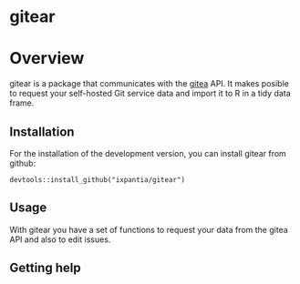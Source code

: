 # gitear


# Overview

gitear is a package that communicates with the [gitea](https://gitea.io/en-us/) API. 
It makes posible to request your self-hosted Git service data and import it to R in a tidy data frame. 

## Installation

For the installation of the development version, you can install gitear from github:

```
devtools::install_github("ixpantia/gitear")
```

## Usage

With gitear you have a set of functions to request your data from the gitea API and also to edit issues.




## Getting help


